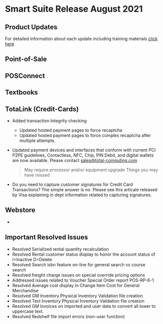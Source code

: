 # Smart Suite Release August 2021

<PageHeader />

## Product Updates

For detailed information about each update including training materials [click here](https://training.total-computing.com/dwkb/tech-update/)

## Point-of-Sale


## POSConnect

  
## Textbooks


## TotaLink (Credit-Cards)
* Added transaction Integrity checking
  * Updated hosted payment pages to force recaptcha 
  * Updated hosted payment pages to force complex recaptcha after multiple attempts.
* Updated payment devices and interfaces that conform with current PCI P2PE guidelines, Contactless, NFC, Chip, PIN Debit, and digital wallets are now available. Please contact [sales@total-computing.com](mailto:sales@total-computing.com)

    > May require processor and/or equipment upgrade
Things you may have missed
* Do you need to capture customer signatures for Credit Card Transactions?
  The simple answer is no. Please see this articale released by Visa explaining in dept information related to capturing signatures. 
## Webstore

* 

## Important Resolved Issues

* Resolved Serialized rental quantity recalculation
* Resolved Rental customer status display to honor the account status of I=Inactive D=Delete
* Resolved Search isbn feature on-line for general search vs course search
* Resolved freight charge issues on special override pricing options
* Addressed issues related to Voucher Special Order report POS-RP-6-1
* Resolved Average cost display in Change Item Cost for General Merchandise
* Resolved GM Inventory Physical Inventory Validation file creation
* Resolved Text Inventory Physical Inventory Validation file creation
* Resolved GM Invoices on imported and user data to convert all lower to uppercase text.
* Resolved Redshelf file import errors (non-user function)
<PageFooter />